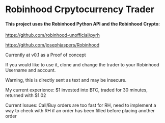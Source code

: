 # Robinhood Crpytocurrency Trader

#### This project uses the Robinhood Python API and the Robinhood Crypto:

https://github.com/robinhood-unofficial/pyrh

https://github.com/josephjaspers/Robinhood

Currently at v0.1 as a Proof of concept

If you would like to use it, clone and change the trader to your Robinhood Username and account.

Warning, this is directly sent as text and may be insecure.

My current experience: $1 invested into BTC, traded for 30 minutes, returned with $1.02

Current Issues: Call/Buy orders are too fast for RH, need to implement a way to check with RH if an order has been filled before placing another order
